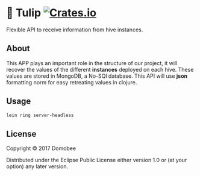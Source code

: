 # :tulip: Tulip [![Crates.io](https://img.shields.io/crates/l/rustc-serialize.svg)]() 
Flexible API to receive information from hive instances.

## About
This APP plays an important role in the structure of our project,
it will recover the values of the different **instances** deployed on 
each hive. These values are stored in MongoDB, a No-SQl database. 
This API will use **json** formatting norm for easy retreating values in clojure.

## Usage
```bash
lein ring server-headless
```
## License

Copyright © 2017 Domobee

Distributed under the Eclipse Public License either version 1.0 or (at
your option) any later version.
